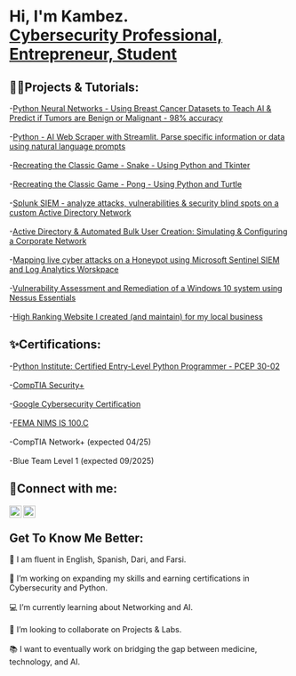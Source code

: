 <h1>Hi, I'm Kambez. <br/><a href="https://www.linkedin.com/in/KambezJ/">Cybersecurity Professional, Entrepreneur, Student</a></h1>


<h2>👨‍💻Projects & Tutorials:</h2>

-[Python Neural Networks - Using Breast Cancer Datasets to Teach AI & Predict if Tumors are Benign or Malignant - 98% accuracy](https://github.com/KambezJ/Breast-Cancer-Classification-using-Neural-Networks)
<br>
<br>
-[Python - AI Web Scraper with Streamlit. Parse specific information or data using natural language prompts](https://github.com/KambezJ/AI-Webscraper-on-Python)
<br>
<br>
-[Recreating the Classic Game - Snake - Using Python and Tkinter](https://github.com/KambezJ/Classic-Snake-Game-Python)
<br>
<br>
-[Recreating the Classic Game - Pong - Using Python and Turtle](https://github.com/KambezJ/Classic-Game-Pong-Python)
<br>
<br>
-[Splunk SIEM - analyze attacks, vulnerabilities & security blind spots on a custom Active Directory Network](https://github.com/KambezJ/Splunk-KaliLinux-AtomicRedTeam-ActiveDirectoryLab)
<br>
<br>
-[Active Directory & Automated Bulk User Creation: Simulating & Configuring a Corporate Network](https://github.com/KambezJ/ActiveDirectoryHomeLab)
<br>
<br>
-[Mapping live cyber attacks on a Honeypot using Microsoft Sentinel SIEM and Log Analytics Worskpace](https://github.com/KambezJ/Microsoft_Sentinel_Mapping_Cyber_Attacks)
<br>
<br>
-[Vulnerability Assessment and Remediation of a Windows 10 system using Nessus Essentials](https://github.com/KambezJ/Vulnerability-Management-using-Nessus)
<br>
<br>
-[High Ranking Website I created (and maintain) for my local business](https://afgautoglass.com/)


<h2>✨Certifications:</h2>

-[Python Institute: Certified Entry-Level Python Programmer - PCEP 30-02](https://imgur.com/NRuq9Pl)
<br>
<br>
-[CompTIA Security+](https://imgur.com/a/OlJA8ry)
<br>
<br>
-[Google Cybersecurity Certification](https://coursera.org/share/4858514cb2281c1b28d7adf7b27b4485)
<br>
<br>
-[FEMA NIMS IS 100.C](https://i.imgur.com/TkVjufJ)
<br>
<br>
-CompTIA Network+ (expected 04/25)
<br>
<br>
-Blue Team Level 1 (expected 09/2025)
<br>

<h2>🤳Connect with me:</h2>

[<img align="left" alt="KambezJalalyar | LinkedIn" width="22px" src="https://cdn.jsdelivr.net/npm/simple-icons@v3/icons/linkedin.svg" />][linkedin]
[<img align="left" alt="KambezJalalyar | Instagram" width="22px" src="https://cdn.jsdelivr.net/npm/simple-icons@v3/icons/instagram.svg" />][instagram]

[instagram]: https://www.instagram.com/kambezsadat/
[linkedin]: https://linkedin.com/in/kambezJ/
<br>

<h2>Get To Know Me Better:</h2>
💬 I am fluent in English, Spanish, Dari, and Farsi.
<BR>
<BR>
🔭 I’m working on expanding my skills and earning certifications in Cybersecurity and Python.
<BR>
<BR>
💻 I’m currently learning about Networking and AI.
<BR>
<BR>
🤝 I’m looking to collaborate on Projects & Labs.
<BR>
<BR>
📚 I want to eventually work on bridging the gap between medicine, technology, and AI.
<BR>
<BR>
